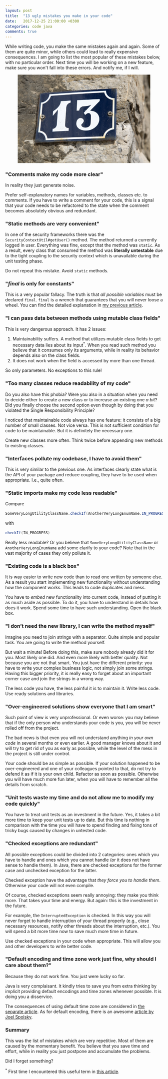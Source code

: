 ```yaml
---
layout: post
title:  "13 ugly mistakes you make in your code"
date:   2017-12-25 21:00:00 +0300
categories: code java
comments: true
---
```


While writing code, you make the same mistakes again and again. Some of them are quite minor, while others could lead to really expensive consequences. I am going to list the most popular of these mistakes below, with no particular order. Next time you will be working on a new feature, make sure you won't fall into these errors. And notify me, if I will.

<figure>
    <img alt="13" src="/assets/13.jpg">
</figure>

### "Comments make my code more clear"

In reality they just generate noise.

Prefer self-explanatory names for variables, methods, classes etc. to comments. If you have to write a comment for your code, this is a signal that your code needs to be refactored to the state when the comment becomes absolutely obvious and redundant.

### "Static methods are very convenient"

In one of the security frameworks there was the `SecurityContextUtil#getUser()` method. The method returned a currently logged in user. Everything was fine, except that the method was `static`. As a result, every class that consumed the method was __literally untestable__ due to the tight coupling to the security context which is unavailable during the unit testing phase.

Do not repeat this mistake. Avoid `static` methods.

### "_final_ is only for constants"

This is a very popular fallacy. The truth is that _all possible variables_ must be declared `final`. `final` is a wrench that guarantees that you will never loose a wheel. You can find the detailed explanation in [my previous article](/2017/11/13/the-most-underestimated-keyword-in-java).

### "I can pass data between methods using mutable class fields"

This is very dangerous approach. It has 2 issues:

1. Maintainability suffers. A method that utilizes mutable class fields to get necessary data lies about its input<sup>*</sup>. When you read such method you believe that it consumes only its arguments, while in reality its behavior depends also on the class fields.
2. It does not work when the field is accessed by more than one thread.

So only parameters. No exceptions to this rule!

### "Too many classes reduce readability of my code"

Do you also have this phobia? Were you also in a situation when you need to decide either to create a new class or to increase an existing one _a bit_? Did you finally choose the second option even though by doing that you violated the Single Responsibility Principle?
 
I noticed that maintainable code always has one feature: it consists of a big number of small classes. Not vice versa. This is not sufficient condition for code to be maintainable. But it is definitely the necessary one.
 
Create new classes more often. Think twice before appending new methods to existing classes.

### "Interfaces pollute my codebase, I have to avoid them"

This is very similar to the previous one. As interfaces clearly state what is the API of your package and reduce coupling, they have to be used when appropriate. I.e., quite often.

### "Static imports make my code less readable"

Compare

```java
SomeVeryLongUtilityClassName.checkIf(AnotherVeryLongEnumName.IN_PROGRESS)
```

with

```java
checkIf(IN_PROGRESS)
```

Really less readable? Or you believe that `SomeVeryLongUtilityClassName` or `AnotherVeryLongEnumName` add some clarify to your code? Note that in the vast majority of cases they only pollute it.

### "Existing code is a black box"

It is way easier to write new code than to read one written by someone else. As a result you start implementing new functionality without understanding how the component works. This leads to code duplicates and mess.

You have to _embed_ new functionality into current code, instead of putting it as much aside as possible. To do it, you have to understand in details how does it work. Spend some time to have such understanding. Open the black box.

### "I don’t need the new library, I can write the method myself"

Imagine you need to join strings with a separator. Quite simple and popular task. You are going to write the method yourself.

But wait a minute! Before doing this, make sure nobody already did it for you. Most likely one did. And even more likely with better quality. Not because you are not that smart. You just have the different priority: you have to write your complex business logic, not simply join some strings. Having this bigger priority, it is really easy to forget about an important corner case and join the strings in a wrong way.

The less code you have, the less painful it is to maintain it. Write less code. Use ready solutions and libraries.

### "Over-engineered solutions show everyone that I am smart"

Such point of view is very unprofessional. Or even worse: you may believe that if the only person who understands your code is you, you will be never rolled off from the project.

The bad news is that even you will not understand anything _in your own code_ in several months or even earlier. A good manager knows about it and will try to get rid of you as early as possible, while the level of the mess in the project is still under control.

Your code should be as simple as possible. If your solution happened to be over-engineered and one of your colleagues pointed to that, do not try to defend it as if it is your own child. Refactor as soon as possible. Otherwise you will have much more fun later, when you will have to remember all the details from scratch.

### "Unit tests waste my time and do not allow me to modify my code quickly"

You have to treat unit tests as an investment in the future. Yes, it takes a bit more time to keep your unit tests up to date. But this time is nothing in comparison with the time you will have to spend finding and fixing tons of tricky bugs caused by changes in untested code.

### "Checked exceptions are redundant"

All possible exceptions could be divided into 2 categories: ones which you have to handle and ones which you cannot handle (or it does not have sense to handle them). In Java, there are checked exceptions for the former case and unchecked exception for the latter.

Checked exception have the advantage that _they force you to handle them_. Otherwise your code will not even compile.

Of course, checked exceptions seem really annoying: they make you think more. That takes your time and energy. But again: this is the investment in the future.

For example, the `InterruptedException` is checked. In this way you will never forget to handle interruption of your thread properly (e.g., close necessary resources, notify other threads about the interruption, etc.). You will spend a bit more time now to save much more time in future.

Use checked exceptions in your code when appropriate. This will allow you and other developers to write better code.

### "Default encoding and time zone work just fine, why should I care about them?"

Because they do not work fine. You just were lucky so far.

Java is very complaisant. It kindly tries to save you from extra thinking by implicit providing default encodings and time zones whenever possible. It is doing you a disservice.

The consequences of using default time zone are considered in [the separate article](/2017/12/11/why-is-20-12-2017-12-00-not-a-moment-in-time). As for default encoding, there is an awesome [article by Joel Spolsky](https://www.joelonsoftware.com/2003/10/08/the-absolute-minimum-every-software-developer-absolutely-positively-must-know-about-unicode-and-character-sets-no-excuses/).

### Summary

This was the list of mistakes which are very repetitive. Most of them are caused by the momentary benefit. You believe that you save time and effort, while in reality you just postpone and accumulate the problems.

Did I forget something?

<sup>*</sup> First time I encountered this useful term in [this article](https://www.toptal.com/qa/how-to-write-testable-code-and-why-it-matters).